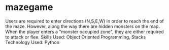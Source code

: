 # mazegame
Users are required to enter directions (N,S,E,W) in order to reach the end of the maze. However, along the way there are hidden monsters on the map. When the player enters a "monster occupied zone", they are either required to attack or flee. Skills Used: Object Oriented Programming, Stacks
Technology Used: Python
